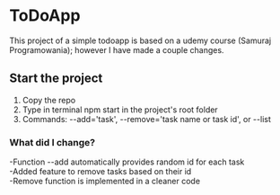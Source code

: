# ToDoApp

This project of a simple todoapp is based on a udemy course (Samuraj Programowania); however I have made a couple changes.

## Start the project

1. Copy the repo
2. Type in terminal npm start in the project's root folder
3. Commands: --add='task', --remove='task name or task id', or --list

### What did I change?

-Function --add automatically provides random id for each task\
-Added feature to remove tasks based on their id\
-Remove function is implemented in a cleaner code
